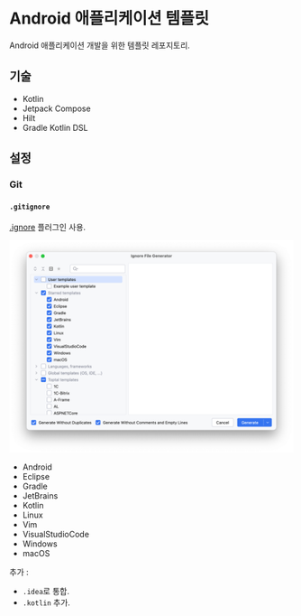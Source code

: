 # Android 애플리케이션 템플릿

Android 애플리케이션 개발을 위한 템플릿 레포지토리.

## 기술

- Kotlin
- Jetpack Compose
- Hilt
- Gradle Kotlin DSL

## 설정

### Git

#### `.gitignore`

[.ignore](https://plugins.jetbrains.com/plugin/7495--ignore) 플러그인 사용.

![.ignore](doc/file/ignore.png)

- Android
- Eclipse
- Gradle
- JetBrains
- Kotlin
- Linux
- Vim
- VisualStudioCode
- Windows
- macOS

추가 :

- `.idea`로 통합.
- `.kotlin` 추가.

